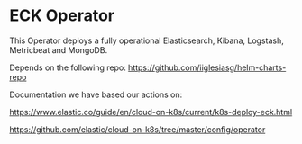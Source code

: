 
# ECK Operator

This Operator deploys a fully operational Elasticsearch, Kibana, Logstash, Metricbeat and MongoDB.

Depends on the following repo: https://github.com/iiglesiasg/helm-charts-repo

Documentation we have based our actions on:

https://www.elastic.co/guide/en/cloud-on-k8s/current/k8s-deploy-eck.html

https://github.com/elastic/cloud-on-k8s/tree/master/config/operator

